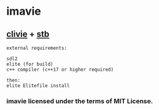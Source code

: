 # imavie
## [clivie](https://github.com/ferhatgec/clivie) + [stb](https://github.com/nothings/stb)

```
external requirements:

sdl2
elite (for build)
c++ compiler (c++17 or higher required)

then:
elite Elitefile install
```

### imavie licensed under the terms of MIT License.
